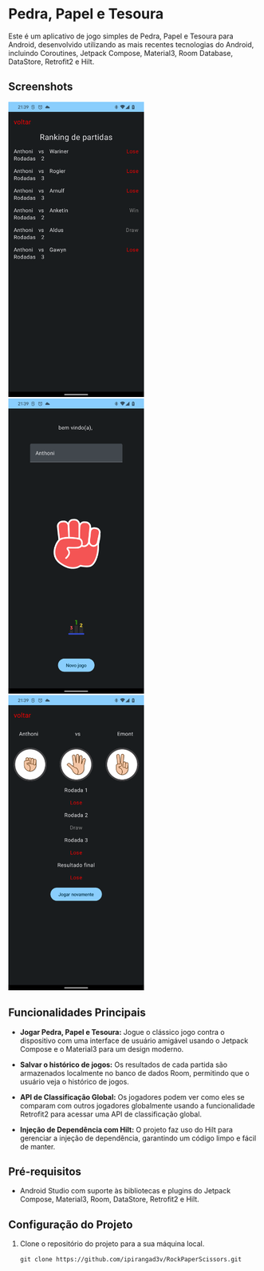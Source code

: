 # Pedra, Papel e Tesoura

Este é um aplicativo de jogo simples de Pedra, Papel e Tesoura para Android, desenvolvido utilizando as mais recentes tecnologias do Android, incluindo Coroutines, Jetpack Compose, Material3, Room Database, DataStore, Retrofit2 e Hilt.

## Screenshots

<img src=https://github.com/ipirangad3v/RockPaperScissors/blob/master/screenshots/Screenshot_20231031_213916.png height=590/>
<img src=https://github.com/ipirangad3v/RockPaperScissors/blob/master/screenshots/Screenshot_20231031_213933.png height=590/>
<img src=https://github.com/ipirangad3v/RockPaperScissors/blob/master/screenshots/Screenshot_20231031_213947.png height=590/>

## Funcionalidades Principais

- **Jogar Pedra, Papel e Tesoura:** Jogue o clássico jogo contra o dispositivo com uma interface de usuário amigável usando o Jetpack Compose e o Material3 para um design moderno.

- **Salvar o histórico de jogos:** Os resultados de cada partida são armazenados localmente no banco de dados Room, permitindo que o usuário veja o histórico de jogos.

- **API de Classificação Global:** Os jogadores podem ver como eles se comparam com outros jogadores globalmente usando a funcionalidade Retrofit2 para acessar uma API de classificação global.

- **Injeção de Dependência com Hilt:** O projeto faz uso do Hilt para gerenciar a injeção de dependência, garantindo um código limpo e fácil de manter.

## Pré-requisitos

- Android Studio com suporte às bibliotecas e plugins do Jetpack Compose, Material3, Room, DataStore, Retrofit2 e Hilt.

## Configuração do Projeto

1. Clone o repositório do projeto para a sua máquina local.

   ```shell
   git clone https://github.com/ipirangad3v/RockPaperScissors.git
